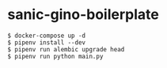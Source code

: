 # sanic-gino-boilerplate

```
$ docker-compose up -d
$ pipenv install --dev
$ pipenv run alembic upgrade head
$ pipenv run python main.py
```

